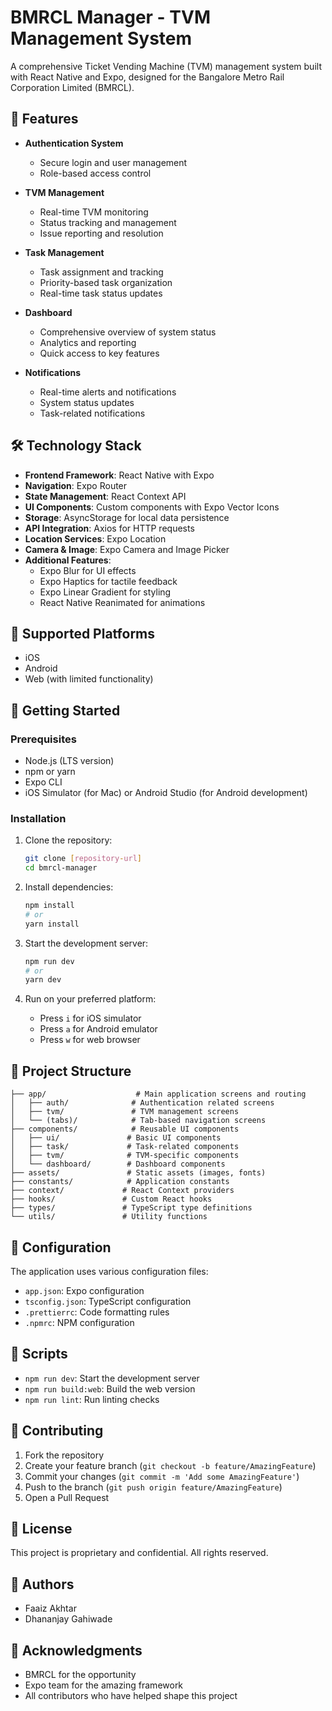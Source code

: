 # BMRCL Manager - TVM Management System

A comprehensive Ticket Vending Machine (TVM) management system built with React Native and Expo, designed for the Bangalore Metro Rail Corporation Limited (BMRCL).

## 🚀 Features

- **Authentication System**
  - Secure login and user management
  - Role-based access control

- **TVM Management**
  - Real-time TVM monitoring
  - Status tracking and management
  - Issue reporting and resolution

- **Task Management**
  - Task assignment and tracking
  - Priority-based task organization
  - Real-time task status updates

- **Dashboard**
  - Comprehensive overview of system status
  - Analytics and reporting
  - Quick access to key features

- **Notifications**
  - Real-time alerts and notifications
  - System status updates
  - Task-related notifications

## 🛠️ Technology Stack

- **Frontend Framework**: React Native with Expo
- **Navigation**: Expo Router
- **State Management**: React Context API
- **UI Components**: Custom components with Expo Vector Icons
- **Storage**: AsyncStorage for local data persistence
- **API Integration**: Axios for HTTP requests
- **Location Services**: Expo Location
- **Camera & Image**: Expo Camera and Image Picker
- **Additional Features**: 
  - Expo Blur for UI effects
  - Expo Haptics for tactile feedback
  - Expo Linear Gradient for styling
  - React Native Reanimated for animations

## 📱 Supported Platforms

- iOS
- Android
- Web (with limited functionality)

## 🚀 Getting Started

### Prerequisites

- Node.js (LTS version)
- npm or yarn
- Expo CLI
- iOS Simulator (for Mac) or Android Studio (for Android development)

### Installation

1. Clone the repository:
   ```bash
   git clone [repository-url]
   cd bmrcl-manager
   ```

2. Install dependencies:
   ```bash
   npm install
   # or
   yarn install
   ```

3. Start the development server:
   ```bash
   npm run dev
   # or
   yarn dev
   ```

4. Run on your preferred platform:
   - Press `i` for iOS simulator
   - Press `a` for Android emulator
   - Press `w` for web browser

## 📁 Project Structure

```
├── app/                    # Main application screens and routing
│   ├── auth/              # Authentication related screens
│   ├── tvm/               # TVM management screens
│   └── (tabs)/            # Tab-based navigation screens
├── components/            # Reusable UI components
│   ├── ui/               # Basic UI components
│   ├── task/             # Task-related components
│   ├── tvm/              # TVM-specific components
│   └── dashboard/        # Dashboard components
├── assets/               # Static assets (images, fonts)
├── constants/            # Application constants
├── context/             # React Context providers
├── hooks/               # Custom React hooks
├── types/               # TypeScript type definitions
└── utils/               # Utility functions
```

## 🔧 Configuration

The application uses various configuration files:
- `app.json`: Expo configuration
- `tsconfig.json`: TypeScript configuration
- `.prettierrc`: Code formatting rules
- `.npmrc`: NPM configuration

## 📝 Scripts

- `npm run dev`: Start the development server
- `npm run build:web`: Build the web version
- `npm run lint`: Run linting checks

## 🤝 Contributing

1. Fork the repository
2. Create your feature branch (`git checkout -b feature/AmazingFeature`)
3. Commit your changes (`git commit -m 'Add some AmazingFeature'`)
4. Push to the branch (`git push origin feature/AmazingFeature`)
5. Open a Pull Request

## 📄 License

This project is proprietary and confidential. All rights reserved.

## 👥 Authors

- Faaiz Akhtar
- Dhananjay Gahiwade

## 🙏 Acknowledgments

- BMRCL for the opportunity
- Expo team for the amazing framework
- All contributors who have helped shape this project
